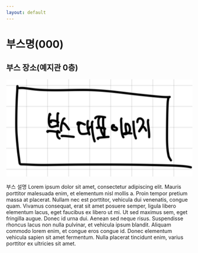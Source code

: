 ```yaml
---
layout: default
---
```



# 부스명(000)
## 부스 장소(예지관 0층)

![부스 대표 이미지](../image/부스%20대표%20이미지.png)

부스 설명 Lorem ipsum dolor sit amet, consectetur adipiscing elit. Mauris porttitor malesuada enim, et elementum nisl mollis a. Proin tempor pretium massa at placerat. Nullam nec est porttitor, vehicula dui venenatis, congue quam. Vivamus consequat, erat sit amet posuere semper, ligula libero elementum lacus, eget faucibus ex libero ut mi. Ut sed maximus sem, eget fringilla augue. Donec id urna dui. Aenean sed neque risus. Suspendisse rhoncus lacus non nulla pulvinar, et vehicula ipsum blandit. Aliquam commodo lorem enim, et congue eros congue id. Donec elementum vehicula sapien sit amet fermentum. Nulla placerat tincidunt enim, varius porttitor ex ultricies sit amet.
